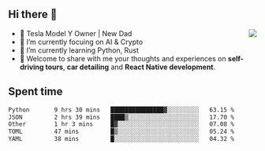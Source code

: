 ## Hi there 👋
<img align="right" src="https://github-readme-stats.vercel.app/api?username=ljunb&show_icons=true&icon_color=CE1D2D&text_color=718096&bg_color=00000000&hide_title=true&hide_border=true" />

- 🚗 Tesla Model Y Owner | New Dad
- 🔭 I’m currently focuing on AI & Crypto
- 🌱 I’m currently learning Python, Rust
- 💬 Welcome to share with me your thoughts and experiences on **self-driving tours**, **car detailing** and **React Native development**.




## Spent time
<!--START_SECTION:waka-->

```txt
Python       9 hrs 30 mins   ███████████████▓░░░░░░░░░   63.15 %
JSON         2 hrs 39 mins   ████▒░░░░░░░░░░░░░░░░░░░░   17.70 %
Other        1 hr 3 mins     █▓░░░░░░░░░░░░░░░░░░░░░░░   07.08 %
TOML         47 mins         █▒░░░░░░░░░░░░░░░░░░░░░░░   05.24 %
YAML         38 mins         █░░░░░░░░░░░░░░░░░░░░░░░░   04.32 %
```

<!--END_SECTION:waka-->
